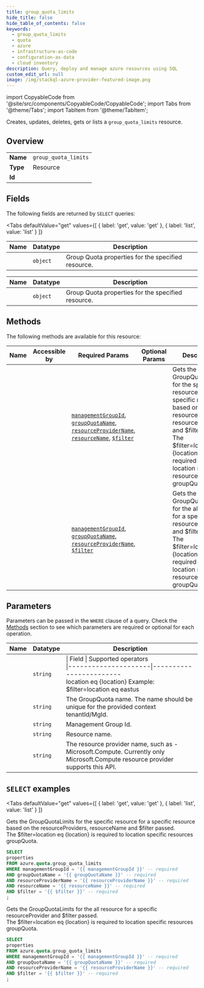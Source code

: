 ```yaml
--- 
title: group_quota_limits
hide_title: false
hide_table_of_contents: false
keywords:
  - group_quota_limits
  - quota
  - azure
  - infrastructure-as-code
  - configuration-as-data
  - cloud inventory
description: Query, deploy and manage azure resources using SQL
custom_edit_url: null
image: /img/stackql-azure-provider-featured-image.png
---
```


import CopyableCode from '@site/src/components/CopyableCode/CopyableCode';
import Tabs from '@theme/Tabs';
import TabItem from '@theme/TabItem';

Creates, updates, deletes, gets or lists a <code>group_quota_limits</code> resource.

## Overview
<table><tbody>
<tr><td><b>Name</b></td><td><code>group_quota_limits</code></td></tr>
<tr><td><b>Type</b></td><td>Resource</td></tr>
<tr><td><b>Id</b></td><td><CopyableCode code="azure.quota.group_quota_limits" /></td></tr>
</tbody></table>

## Fields

The following fields are returned by `SELECT` queries:

<Tabs
    defaultValue="get"
    values={[
        { label: 'get', value: 'get' },
        { label: 'list', value: 'list' }
    ]}
>
<TabItem value="get">

<table>
<thead>
    <tr>
    <th>Name</th>
    <th>Datatype</th>
    <th>Description</th>
    </tr>
</thead>
<tbody>
<tr>
    <td><CopyableCode code="properties" /></td>
    <td><code>object</code></td>
    <td>Group Quota properties for the specified resource.</td>
</tr>
</tbody>
</table>
</TabItem>
<TabItem value="list">

<table>
<thead>
    <tr>
    <th>Name</th>
    <th>Datatype</th>
    <th>Description</th>
    </tr>
</thead>
<tbody>
<tr>
    <td><CopyableCode code="properties" /></td>
    <td><code>object</code></td>
    <td>Group Quota properties for the specified resource.</td>
</tr>
</tbody>
</table>
</TabItem>
</Tabs>

## Methods

The following methods are available for this resource:

<table>
<thead>
    <tr>
    <th>Name</th>
    <th>Accessible by</th>
    <th>Required Params</th>
    <th>Optional Params</th>
    <th>Description</th>
    </tr>
</thead>
<tbody>
<tr>
    <td><a href="#get"><CopyableCode code="get" /></a></td>
    <td><CopyableCode code="select" /></td>
    <td><a href="#parameter-managementGroupId"><code>managementGroupId</code></a>, <a href="#parameter-groupQuotaName"><code>groupQuotaName</code></a>, <a href="#parameter-resourceProviderName"><code>resourceProviderName</code></a>, <a href="#parameter-resourceName"><code>resourceName</code></a>, <a href="#parameter-$filter"><code>$filter</code></a></td>
    <td></td>
    <td>Gets the GroupQuotaLimits for the specific resource for a specific resource based on the resourceProviders, resourceName and $filter passed.<br />The $filter=location eq &#123;location&#125; is required to location specific resources groupQuota.</td>
</tr>
<tr>
    <td><a href="#list"><CopyableCode code="list" /></a></td>
    <td><CopyableCode code="select" /></td>
    <td><a href="#parameter-managementGroupId"><code>managementGroupId</code></a>, <a href="#parameter-groupQuotaName"><code>groupQuotaName</code></a>, <a href="#parameter-resourceProviderName"><code>resourceProviderName</code></a>, <a href="#parameter-$filter"><code>$filter</code></a></td>
    <td></td>
    <td>Gets the GroupQuotaLimits for the all resource for a specific  resourceProvider and $filter passed.<br />The $filter=location eq &#123;location&#125; is required to location specific resources groupQuota.</td>
</tr>
</tbody>
</table>

## Parameters

Parameters can be passed in the `WHERE` clause of a query. Check the [Methods](#methods) section to see which parameters are required or optional for each operation.

<table>
<thead>
    <tr>
    <th>Name</th>
    <th>Datatype</th>
    <th>Description</th>
    </tr>
</thead>
<tbody>
<tr id="parameter-$filter">
    <td><CopyableCode code="$filter" /></td>
    <td><code>string</code></td>
    <td>| Field | Supported operators  <br /> |---------------------|------------------------ <br />  location eq &#123;location&#125;  Example: $filter=location eq eastus</td>
</tr>
<tr id="parameter-groupQuotaName">
    <td><CopyableCode code="groupQuotaName" /></td>
    <td><code>string</code></td>
    <td>The GroupQuota name. The name should be unique for the provided context tenantId/MgId.</td>
</tr>
<tr id="parameter-managementGroupId">
    <td><CopyableCode code="managementGroupId" /></td>
    <td><code>string</code></td>
    <td>Management Group Id.</td>
</tr>
<tr id="parameter-resourceName">
    <td><CopyableCode code="resourceName" /></td>
    <td><code>string</code></td>
    <td>Resource name.</td>
</tr>
<tr id="parameter-resourceProviderName">
    <td><CopyableCode code="resourceProviderName" /></td>
    <td><code>string</code></td>
    <td>The resource provider name, such as - Microsoft.Compute. Currently only Microsoft.Compute resource provider supports this API.</td>
</tr>
</tbody>
</table>

## `SELECT` examples

<Tabs
    defaultValue="get"
    values={[
        { label: 'get', value: 'get' },
        { label: 'list', value: 'list' }
    ]}
>
<TabItem value="get">

Gets the GroupQuotaLimits for the specific resource for a specific resource based on the resourceProviders, resourceName and $filter passed.<br />The $filter=location eq &#123;location&#125; is required to location specific resources groupQuota.

```sql
SELECT
properties
FROM azure.quota.group_quota_limits
WHERE managementGroupId = '{{ managementGroupId }}' -- required
AND groupQuotaName = '{{ groupQuotaName }}' -- required
AND resourceProviderName = '{{ resourceProviderName }}' -- required
AND resourceName = '{{ resourceName }}' -- required
AND $filter = '{{ $filter }}' -- required
;
```
</TabItem>
<TabItem value="list">

Gets the GroupQuotaLimits for the all resource for a specific  resourceProvider and $filter passed.<br />The $filter=location eq &#123;location&#125; is required to location specific resources groupQuota.

```sql
SELECT
properties
FROM azure.quota.group_quota_limits
WHERE managementGroupId = '{{ managementGroupId }}' -- required
AND groupQuotaName = '{{ groupQuotaName }}' -- required
AND resourceProviderName = '{{ resourceProviderName }}' -- required
AND $filter = '{{ $filter }}' -- required
;
```
</TabItem>
</Tabs>
